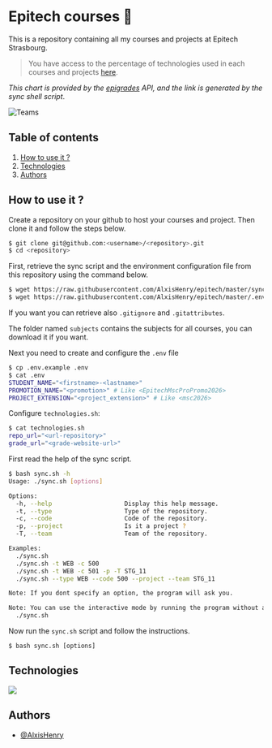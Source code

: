 # Epitech courses :school_satchel:

This is a repository containing all my courses and projects at Epitech Strasbourg.

> You have access to the percentage of technologies used in each courses and projects [here](https://github.com/AlxisHenry/epitech/blob/master/technologies.md).

_This chart is provided by the [epigrades]() API, and the link is generated by the sync shell script_.

![Teams](https://epigrades.alexishenry.eu/api/teams?teams=STG_11@7,STG_1@2,STG_alexis-henry@2?)

## Table of contents

1. [How to use it ?](#how-to-use-it-)
2. [Technologies](#technologies)
3. [Authors](#authors)

## How to use it ?

Create a repository on your github to host your courses and project. Then clone it and follow the steps below.

```bash
$ git clone git@github.com:<username>/<repository>.git
$ cd <repository>
```

First, retrieve the sync script and the environment configuration file from this repository using the command below.

```bash
$ wget https://raw.githubusercontent.com/AlxisHenry/epitech/master/sync.sh
$ wget https://raw.githubusercontent.com/AlxisHenry/epitech/master/.env.example
```

If you want you can retrieve also `.gitignore` and `.gitattributes`.

The folder named `subjects` contains the subjects for all courses, you can download it if you want.

Next you need to create and configure the `.env` file

```bash
$ cp .env.example .env
$ cat .env
STUDENT_NAME="<firstname>-<lastname>"
PROMOTION_NAME="<promotion>" # Like <EpitechMscProPromo2026>
PROJECT_EXTENSION="<project_extension>" # Like <msc2026>
```

Configure `technologies.sh`:

```bash
$ cat technologies.sh
repo_url="<url-repository>"
grade_url="<grade-website-url>"
```

First read the help of the sync script.

```bash
$ bash sync.sh -h
Usage: ./sync.sh [options]

Options:
  -h, --help                    Display this help message.
  -t, --type                    Type of the repository.
  -c, --code                    Code of the repository.
  -p, --project                 Is it a project ?
  -T, --team                    Team of the repository.

Examples:
  ./sync.sh
  ./sync.sh -t WEB -c 500
  ./sync.sh -t WEB -c 501 -p -T STG_11
  ./sync.sh --type WEB --code 500 --project --team STG_11

Note: If you dont specify an option, the program will ask you.

Note: You can use the interactive mode by running the program without any option.
  ./sync.sh
```

Now run the `sync.sh` script and follow the instructions.

```
$ bash sync.sh [options]
```

## Technologies

![](https://img.shields.io/badge/bash-%23121011.svg?style=for-the-badge&logo=gnu-bash&color=20232a)

## Authors

- [@AlxisHenry](https://github.com/AlxisHenry)
